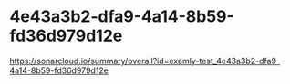 # 4e43a3b2-dfa9-4a14-8b59-fd36d979d12e
https://sonarcloud.io/summary/overall?id=examly-test_4e43a3b2-dfa9-4a14-8b59-fd36d979d12e
